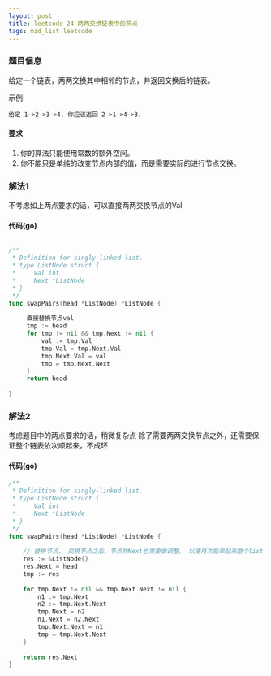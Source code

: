 ```yaml
---
layout: post
title: leetcode 24 两两交换链表中的节点
tags: mid_list leetcode
---
```


### 题目信息


给定一个链表，两两交换其中相邻的节点，并返回交换后的链表。

示例:
```
给定 1->2->3->4, 你应该返回 2->1->4->3.
```
#### 要求

1. 你的算法只能使用常数的额外空间。
2. 你不能只是单纯的改变节点内部的值，而是需要实际的进行节点交换。

### 解法1
不考虑如上两点要求的话，可以直接两两交换节点的Val

#### 代码(go)

```go

/**
 * Definition for singly-linked list.
 * type ListNode struct {
 *     Val int
 *     Next *ListNode
 * }
 */
func swapPairs(head *ListNode) *ListNode {
    
     直接替换节点val
     tmp := head
     for tmp != nil && tmp.Next != nil {
         val := tmp.Val
         tmp.Val = tmp.Next.Val
         tmp.Next.Val = val
         tmp = tmp.Next.Next
     }
     return head
    
}
```

### 解法2
考虑题目中的两点要求的话，稍微复杂点
除了需要两两交换节点之外，还需要保证整个链表依次顺起来，不成环

#### 代码(go)

```go
/**
 * Definition for singly-linked list.
 * type ListNode struct {
 *     Val int
 *     Next *ListNode
 * }
 */
func swapPairs(head *ListNode) *ListNode {
    
    // 替换节点， 交换节点之后，节点的Next也需要做调整， 以便再次能串起来整个list
    res := &ListNode{}
    res.Next = head
    tmp := res
  
    for tmp.Next != nil && tmp.Next.Next != nil {
        n1 := tmp.Next
        n2 := tmp.Next.Next
        tmp.Next = n2
        n1.Next = n2.Next
        tmp.Next.Next = n1
        tmp = tmp.Next.Next
    }
    
    return res.Next
}

```
